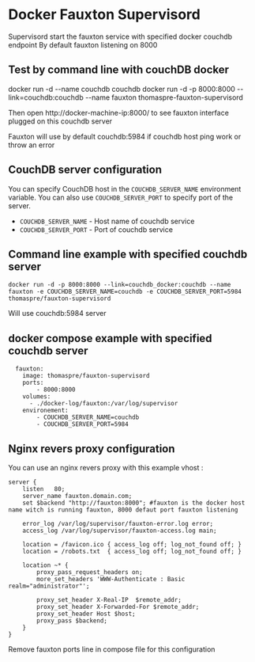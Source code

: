 # Docker Fauxton Supervisord

Supervisord start the fauxton service with specified docker couchdb endpoint
By default fauxton listening on 8000

## Test by command line with couchDB docker

docker run -d --name couchdb couchdb
docker run -d -p 8000:8000 --link=couchdb:couchdb --name fauxton thomaspre-fauxton-supervisord

Then open http://docker-machine-ip:8000/ to see fauxton interface plugged on this couchdb server

Fauxton will use by default couchdb:5984 if couchdb host ping work or throw an error

## CouchDB server configuration

You can specify CouchDB host in the `COUCHDB_SERVER_NAME` environment variable. You can also
use `COUCHDB_SERVER_PORT` to specify port of the server.

* ``COUCHDB_SERVER_NAME`` - Host name of couchdb service
* ``COUCHDB_SERVER_PORT`` - Port of couchdb service

## Command line example with specified couchdb server

``docker run -d -p 8000:8000 --link=couchdb_docker:couchdb --name fauxton -e COUCHDB_SERVER_NAME=couchdb -e COUCHDB_SERVER_PORT=5984 thomaspre/fauxton-supervisord`` 

Will use couchdb:5984 server

## docker compose example with specified couchdb server

```
  fauxton:
    image: thomaspre/fauxton-supervisord
    ports:
        - 8000:8000
    volumes:
      - ./docker-log/fauxton:/var/log/supervisor
    environement:
        - COUCHDB_SERVER_NAME=couchdb
        - COUCHDB_SERVER_PORT=5984
```

## Nginx revers proxy configuration

You can use an nginx revers proxy with this example vhost :

```
server {
    listen   80;
    server_name fauxton.domain.com;
    set $backend "http://fauxton:8000"; #fauxton is the docker host name witch is running fauxton, 8000 defaut port fauxton listening

    error_log /var/log/supervisor/fauxton-error.log error;
    access_log /var/log/supervisor/fauxton-access.log main;

    location = /favicon.ico { access_log off; log_not_found off; }
    location = /robots.txt  { access_log off; log_not_found off; }

    location ~* {
        proxy_pass_request_headers on;
        more_set_headers 'WWW-Authenticate : Basic realm="administrator"';

        proxy_set_header X-Real-IP  $remote_addr;
        proxy_set_header X-Forwarded-For $remote_addr;
        proxy_set_header Host $host;
        proxy_pass $backend;
    }
}
```

Remove fauxton ports line in compose file for this configuration